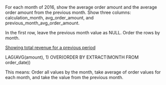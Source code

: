 For each month of 2016, show the average order amount and the average order amount from the previous month. Show three columns: calculation_month, avg_order_amount, and previous_month_avg_order_amount.

In the first row, leave the previous month value as NULL. Order the rows by month.

[Showing total revenue for a previous period](https://learnsql.com/course/sql-revenue-trend-analysis/comparing-revenue/calculating-deltas/showing-total-revenue-for-a-previous-period)


LAG(AVG(amount), 1) OVER(ORDER BY EXTRACT(MONTH FROM order_date))

This means: Order all values by the month, take average of order values for each month,
and take the value from the previous month.
